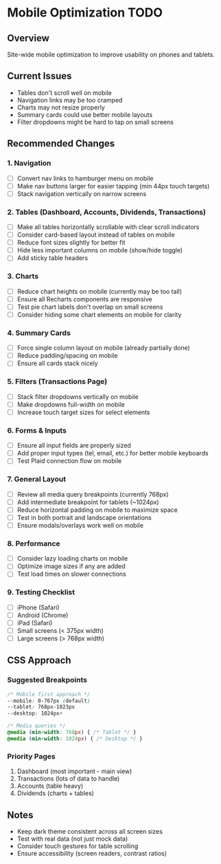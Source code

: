 # Mobile Optimization TODO

## Overview
Site-wide mobile optimization to improve usability on phones and tablets.

## Current Issues
- Tables don't scroll well on mobile
- Navigation links may be too cramped
- Charts may not resize properly
- Summary cards could use better mobile layouts
- Filter dropdowns might be hard to tap on small screens

## Recommended Changes

### 1. Navigation
- [ ] Convert nav links to hamburger menu on mobile
- [ ] Make nav buttons larger for easier tapping (min 44px touch targets)
- [ ] Stack navigation vertically on narrow screens

### 2. Tables (Dashboard, Accounts, Dividends, Transactions)
- [ ] Make all tables horizontally scrollable with clear scroll indicators
- [ ] Consider card-based layout instead of tables on mobile
- [ ] Reduce font sizes slightly for better fit
- [ ] Hide less important columns on mobile (show/hide toggle)
- [ ] Add sticky table headers

### 3. Charts
- [ ] Reduce chart heights on mobile (currently may be too tall)
- [ ] Ensure all Recharts components are responsive
- [ ] Test pie chart labels don't overlap on small screens
- [ ] Consider hiding some chart elements on mobile for clarity

### 4. Summary Cards
- [ ] Force single column layout on mobile (already partially done)
- [ ] Reduce padding/spacing on mobile
- [ ] Ensure all cards stack nicely

### 5. Filters (Transactions Page)
- [ ] Stack filter dropdowns vertically on mobile
- [ ] Make dropdowns full-width on mobile
- [ ] Increase touch target sizes for select elements

### 6. Forms & Inputs
- [ ] Ensure all input fields are properly sized
- [ ] Add proper input types (tel, email, etc.) for better mobile keyboards
- [ ] Test Plaid connection flow on mobile

### 7. General Layout
- [ ] Review all media query breakpoints (currently 768px)
- [ ] Add intermediate breakpoint for tablets (~1024px)
- [ ] Reduce horizontal padding on mobile to maximize space
- [ ] Test in both portrait and landscape orientations
- [ ] Ensure modals/overlays work well on mobile

### 8. Performance
- [ ] Consider lazy loading charts on mobile
- [ ] Optimize image sizes if any are added
- [ ] Test load times on slower connections

### 9. Testing Checklist
- [ ] iPhone (Safari)
- [ ] Android (Chrome)
- [ ] iPad (Safari)
- [ ] Small screens (< 375px width)
- [ ] Large screens (> 768px width)

## CSS Approach

### Suggested Breakpoints
```css
/* Mobile first approach */
--mobile: 0-767px (default)
--tablet: 768px-1023px
--desktop: 1024px+

/* Media queries */
@media (min-width: 768px) { /* Tablet */ }
@media (min-width: 1024px) { /* Desktop */ }
```

### Priority Pages
1. Dashboard (most important - main view)
2. Transactions (lots of data to handle)
3. Accounts (table heavy)
4. Dividends (charts + tables)

## Notes
- Keep dark theme consistent across all screen sizes
- Test with real data (not just mock data)
- Consider touch gestures for table scrolling
- Ensure accessibility (screen readers, contrast ratios)
